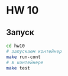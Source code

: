 # HW 10 #

## Запуск ##

```bash
cd hw10
# запускаем контейнер
make run-cont
# в контейнере
make test
```
